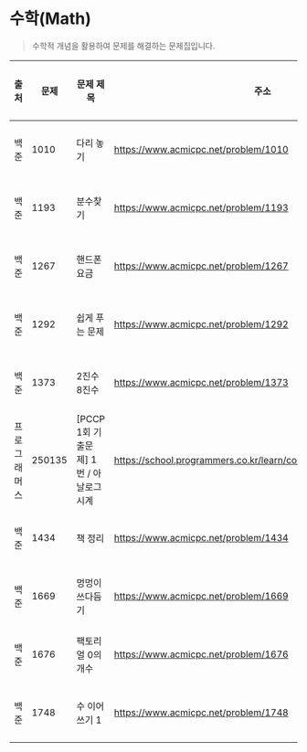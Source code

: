 # 수학(Math)

> 수학적 개념을 활용하여 문제를 해결하는 문제집입니다.

| 출처         | 문제   | 문제 제목                               | 주소                                                             | 정답 코드                            | 난이도   | 정답 여부 |
| ------------ | ------ | --------------------------------------- | ---------------------------------------------------------------- | ------------------------------------ | -------- | --------- |
| 백준         | 1010   | 다리 놓기                               | https://www.acmicpc.net/problem/1010                             | [정답 코드](./0x11/1010.js)          | Silver.5 | ❌        |
| 백준         | 1193   | 분수찾기                                | https://www.acmicpc.net/problem/1193                             | [정답 코드](./0x11/1193.js)          | Silver.5 | ❌        |
| 백준         | 1267   | 핸드폰 요금                             | https://www.acmicpc.net/problem/1267                             | [정답 코드](./0x11/1267.js)          | Bronze.3 | ✅        |
| 백준         | 1292   | 쉽게 푸는 문제                          | https://www.acmicpc.net/problem/1292                             | [정답 코드](./0x11/1292.js)          | Bronze.1 | ✅        |
| 백준         | 1373   | 2진수 8진수                             | https://www.acmicpc.net/problem/1373                             | [정답 코드](./0x11/1373.js)          | Bronze.1 | ❌        |
| 프로그래머스 | 250135 | [PCCP 1회 기출문제] 1번 / 아날로그 시계 | https://school.programmers.co.kr/learn/courses/30/lessons/250135 | [정답 코드](./0x10/아날로그_시계.js) | Lv.2     | ❌        |
| 백준         | 1434   | 책 정리                                 | https://www.acmicpc.net/problem/1434                             | [정답 코드](./0x10/1434.js)          | Bronze.2 | ✅        |
| 백준         | 1669   | 멍멍이 쓰다듬기                         | https://www.acmicpc.net/problem/1669                             | [정답 코드](./0x10/1669.js)          | Gold.5   | ❌        |
| 백준         | 1676   | 팩토리얼 0의 개수                       | https://www.acmicpc.net/problem/1676                             | [정답 코드](./0x10/1676.js)          | Silver.5 | ❌        |
| 백준         | 1748   | 수 이어 쓰기 1                          | https://www.acmicpc.net/problem/1748                             | [정답 코드](./0x10/1748.js)          | Silver.4 | ✅        |
